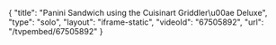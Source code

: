 {
    "title": "Panini Sandwich using the Cuisinart Griddler\u00ae Deluxe",
    "type": "solo",
    "layout": "iframe-static",
    "videoId": "67505892",
    "url": "\/tvpembed\/67505892"
}